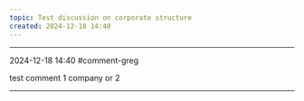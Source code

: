 ```yaml
---
topic: Test discussion on corporate structure
created: 2024-12-18 14:40
---
```


---

2024-12-18 14:40 
#comment-greg

test comment 1 company or 2

---
